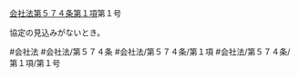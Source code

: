 [会社法第５７４条第１項](会社法＿＿＿＿第５７４条第１項)第１号

協定の見込みがないとき。


#会社法
#会社法/第５７４条
#会社法/第５７４条/第１項
#会社法/第５７４条/第１項/第１号
